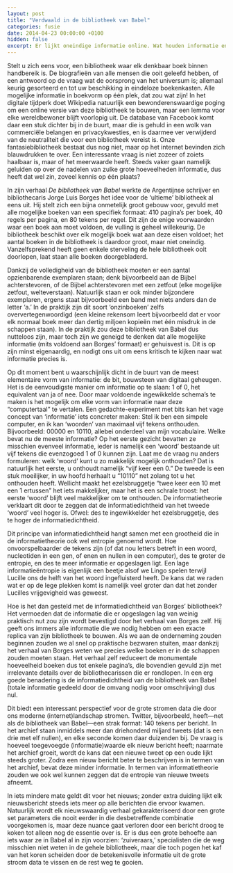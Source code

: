 ```yaml
---
layout: post
title: "Verdwaald in de bibliotheek van Babel"
categories: fusie
date: 2014-04-23 00:00:00 +0100
hidden: false
excerpt: Er lijkt oneindige informatie online. Wat houden informatie en informatiedichtheid in? Parallelen tussen het internet en de bibliotheek van Babel.
---
```


Stelt u zich eens voor, een bibliotheek waar elk denkbaar boek binnen handbereik is. De biografieën van alle mensen die ooit geleefd hebben, of een antwoord op de vraag wat de oorsprong van het universum is; allemaal keurig gesorteerd en tot uw beschikking in eindeloze boekenkasten. Alle mogelijke informatie in boekvorm op één plek, dat zou wat zijn! In het digitale tijdperk doet Wikipedia natuurlijk een bewonderenswaardige poging om een online versie van deze bibliotheek te bouwen, maar een lemma voor elke wereldbewoner blijft voorlopig uit. De database van Facebook komt daar een stuk dichter bij in de buurt, maar die is gehuld in een wolk van commerciële belangen en privacykwesties, en is daarmee ver verwijderd van de neutraliteit die voor een bibliotheek vereist is. Onze fantasiebibliotheek bestaat dus nog niet, maar op het internet bevinden zich blauwdrukken te over. Een interessante vraag is niet zozeer of zoiets haalbaar is, maar of het meerwaarde heeft. Steeds vaker gaan namelijk geluiden op over de nadelen van zulke grote hoeveelheden informatie, dus heeft dat wel zin, zoveel kennis op één plaats?

In zijn verhaal _De bibliotheek van Babel_ werkte de Argentijnse schrijver en bibliothecaris Jorge Luis Borges het idee voor de ‘ultieme’ bibliotheek al eens uit. Hij stelt zich een bijna onmetelijk groot gebouw voor, gevuld met alle mogelijke boeken van een specifiek formaat: 410 pagina’s per boek, 40 regels per pagina, en 80 tekens per regel. Dit zijn de enige voorwaarden waar een boek aan moet voldoen, de vulling is geheel willekeurig. De bibliotheek beschikt over elk mogelijk boek wat aan deze eisen voldoet; het aantal boeken in de bibliotheek is daardoor groot, maar niet oneindig. Vanzelfsprekend heeft geen enkele sterveling de hele bibliotheek ooit doorlopen, laat staan alle boeken doorgebladerd.

Dankzij de volledigheid van de bibliotheek moeten er een aantal opzienbarende exemplaren staan; denk bijvoorbeeld aan de Bijbel achterstevoren, of de Bijbel achterstevoren met een zetfout (elke mogelijke zetfout, welteverstaan). Natuurlijk staan er ook minder bijzondere exemplaren, ergens staat bijvoorbeeld een band met niets anders dan de letter ‘a.’ In de praktijk zijn dit soort ‘onzinboeken’ zelfs oververtegenwoordigd (een kleine rekensom leert bijvoorbeeld dat er voor elk normaal boek meer dan dertig miljoen kopieën met één misdruk in de schappen staan). In de praktijk zou deze bibliotheek van Babel dus nutteloos zijn, maar toch zijn we geneigd te denken dat alle mogelijke informatie (mits voldoend aan Borges’ formaat) er gehuisvest is. Dit is op zijn minst eigenaardig, en nodigt ons uit om eens kritisch te kijken naar wat informatie precies is.

Op dit moment bent u waarschijnlijk dicht in de buurt van de meest elementaire vorm van informatie: de bit, bouwsteen van digitaal geheugen. Het is de eenvoudigste manier om informatie op te slaan: 1 of 0, het equivalent van ja of nee. Door maar voldoende ingewikkelde schema’s te maken is het mogelijk om elke vorm van informatie naar deze “computertaal” te vertalen. Een gedachte-experiment met bits kan het vage concept van ‘informatie’ iets concreter maken: Stel ik ben een simpele computer, en ik kan ‘woorden’ van maximaal vijf tekens onthouden. Bijvoorbeeld: 00000 en 10110, allebei onderdeel van mijn vocabulaire. Welke bevat nu de meeste informatie? Op het eerste gezicht bevatten ze misschien evenveel informatie, ieder is namelijk een ‘woord’ bestaande uit vijf tekens die evenzogoed 1 of 0 kunnen zijn. Laat me de vraag nu anders formuleren: welk ‘woord’ kunt u zo makkelijk mogelijk onthouden? Dat is natuurlijk het eerste, u onthoudt namelijk “vijf keer een 0.” De tweede is een stuk moeilijker, in uw hoofd herhaalt u “10110” net zolang tot u het onthouden heeft. Wellicht maakt het ezelsbruggetje “twee keer een 10 met een 1 ertussen” het iets makkelijker, maar het is een schrale troost: het eerste ‘woord’ blijft veel makkelijker om te onthouden. De informatietheorie verklaart dit door te zeggen dat de informatiedichtheid van het tweede ‘woord’ veel hoger is. Ofwel: des te ingewikkelder het ezelsbruggetje, des te hoger de informatiedichtheid.

Dit principe van informatiedichtheid hangt samen met een grootheid die in de informatietheorie ook wel entropie genoemd wordt. Hoe onvoorspelbaarder de tekens zijn (of dat nou letters betreft in een woord, nucleotiden in een gen, of enen en nullen in een computer), des te groter de entropie, en des te meer informatie er opgeslagen ligt. Een lage informatieëntropie is eigenlijk een beetje alsof we Lingo spelen terwijl Lucille ons de helft van het woord ingefluisterd heeft. De kans dat we raden wat er op de lege plekken komt is namelijk veel groter dan dat het zonder Lucilles vrijgevigheid was geweest.

Hoe is het dan gesteld met de informatiedichtheid van Borges’ bibliotheek? Het vermoeden dat de informatie die er opgeslagen lag van weinig praktisch nut zou zijn wordt bevestigd door het verhaal van Borges zelf. Hij geeft ons immers alle informatie die we nodig hebben om een exacte replica van zijn bibliotheek te bouwen. Als we aan de onderneming zouden beginnen zouden we al snel op praktische bezwaren stuiten, maar dankzij het verhaal van Borges weten we precies welke boeken er in de schappen zouden moeten staan. Het verhaal zelf reduceert de monumentale hoeveelheid boeken dus tot enkele pagina’s, die bovendien gevuld zijn met irrelevante details over de bibliothecarissen die er rondlopen. In een erg goede benadering is de informatiedichtheid van de bibliotheek van Babel (totale informatie gedeeld door de omvang nodig voor omschrijving) dus nul.

Dit biedt een interessant perspectief voor de grote stromen data die door ons moderne (internet)landschap stromen. Twitter, bijvoorbeeld, heeft—net als de bibliotheek van Babel—een strak format: 140 tekens per bericht. In het archief staan inmiddels meer dan driehonderd miljard tweets (dat is een drie met elf nullen), en elke seconde komen daar duizenden bij. De vraag is hoeveel toegevoegde (informatie)waarde elk nieuw bericht heeft; naarmate het archief groeit, wordt de kans dat een nieuwe tweet op een oude lijkt steeds groter. Zodra een nieuw bericht beter te beschrijven is in termen van het archief, bevat deze minder informatie. In termen van informatietheorie zouden we ook wel kunnen zeggen dat de entropie van nieuwe tweets afneemt.

In iets mindere mate geldt dit voor het nieuws; zonder extra duiding lijkt elk nieuwsbericht steeds iets meer op alle berichten die ervoor kwamen. Natuurlijk wordt elk nieuwswaardig verhaal gekarakteriseerd door een grote set parameters die nooit eerder in die desbetreffende combinatie voorgekomen is, maar deze nuance gaat verloren door een bericht droog te koken tot alleen nog de essentie over is. Er is dus een grote behoefte aan iets waar ze in Babel al in zijn voorzien: ‘zuiveraars,’ specialisten die de weg misschien niet weten in de gehele bibliotheek, maar die toch pogen het kaf van het koren scheiden door de betekenisvolle informatie uit de grote stroom data te vissen en de rest weg te gooien.
